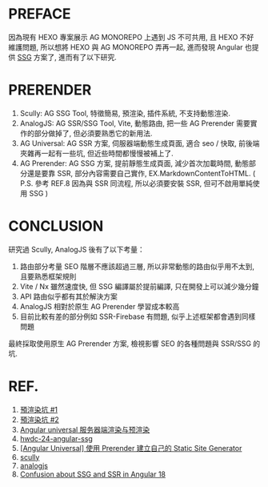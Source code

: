 # PREFACE

因為現有 HEXO 專案展示 AG MONOREPO 上遇到 JS 不可共用, 且 HEXO 不好維護問題, 所以想將 HEXO 與 AG MONOREPO 弄再一起, 進而發現 Angular 也提供 [SSG](https://angular.dev/guide/prerendering) 方案了, 進而有了以下研究.

# PRERENDER

1. Scully: AG SSG Tool, 特徵簡易, 預渲染, 插件系統, 不支持動態渲染.
2. AnalogJS: AG SSR/SSG Tool, Vite, 動態路由, 把一些 AG Prerender 需要實作的部分做掉了, 但必須要熟悉它的新用法.
3. AG Universal: AG SSR 方案, 伺服器端動態生成頁面, 適合 seo / 快取, 前後端夾雜再一起有一些坑, 但近些時間都慢慢被補上了.
3. AG Prerender: AG SSG 方案, 提前靜態生成頁面, 減少首次加載時間, 動態部分還是要靠 SSR, 部分內容需要自己實作, EX.MarkdownContentToHTML. ( P.S. 參考 REF.8 因為與 SSR 同流程, 所以必須要安裝 SSR, 但可不啟用單純使用 SSG )

# CONCLUSION

研究過 Scully, AnalogJS 後有了以下考量：

1. 路由部分考量 SEO 階層不應該超過三層, 所以非常動態的路由似乎用不太到, 且要熟悉框架規則
2. Vite / Nx 雖然速度快, 但 SSG 編譯屬於提前編譯, 只在開發上可以減少幾分鐘
3. API 路由似乎都有其於解決方案
4. AnalogJS 相對於原生 AG Prerender 學習成本較高
5. 目前比較有差的部分例如 SSR-Firebase 有問題, 似乎上述框架都會遇到同樣問題 

最終採取使用原生 AG Prerender 方案, 檢視影響 SEO 的各種問題與 SSR/SSG 的坑. 

# REF.

1. [預渲染坑 #1](https://medium.com/kuraki5336/angular-%E9%80%8F%E9%81%8E-scully-%E5%81%9A%E9%A0%90%E6%B8%B2%E6%9F%93-pre-renders-1-cedbb7c0b5ea)
2. [預渲染坑 #2](https://medium.com/kuraki5336/angular-%E9%80%8F%E9%81%8E-scully-%E5%81%9A%E9%A0%90%E6%B8%B2%E6%9F%93-pre-renders-2-f0222388be15)
3. [Angular universal 服务器端渲染与预渲染](https://www.cnblogs.com/guoapeng/p/17381852.html#%E6%B7%BB%E5%8A%A0robotstxt)
4. [hwdc-24-angular-ssg](https://github.com/wellwind/hwdc-24-angular-ssg/tree/main)
6. [[Angular Universal] 使用 Prerender 建立自己的 Static Site Generator](https://fullstackladder.dev/blog/2021/10/16/static-site-generator-using-angular-universal-prerender/)
7. [scully](https://scully.io/)
8. [analogjs](https://analogjs.org)
9. [Confusion about SSG and SSR in Angular 18](https://stackoverflow.com/questions/78649459/confusion-about-ssg-and-ssr-in-angular-18)
